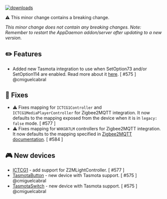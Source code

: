 [![downloads](https://img.shields.io/github/downloads/xaviml/controllerx/VERSION_TAG/total?style=for-the-badge)](http://github.com/xaviml/controllerx/releases/VERSION_TAG)

:warning: This minor change contains a breaking change.

_This minor change does not contain any breaking changes._
_Note: Remember to restart the AppDaemon addon/server after updating to a new version._

## :pencil2: Features

- Added new Tasmota integration to use when SetOption73 and/or SetOption114 are enabled. Read more about it [here](https://BASE_URL/controllerx/start/integrations/#tasmota). [ #575 ] @cmiguelcabral

## :hammer: Fixes

- :warning: Fixes mapping for `ICTCG1Controller` and `ICTCG1MediaPlayerController` for Zigbee2MQTT integration. It now defaults to the mapping exposed from the device when it is in `legacy: false` mode. [ #577 ]
- :warning: Fixes mapping for `WXKG07LM` controllers for Zigbee2MQTT integration. It now defaults to the mapping specified in [Zigbee2MQTT documentation](https://www.zigbee2mqtt.io/devices/WXKG07LM.html#action-enum). [ #584 ]

<!--
## :clock2: Performance
-->

<!--
## :scroll: Docs
-->

<!--
## :wrench: Refactor
-->

## :video_game: New devices

- [ICTCG1](https://BASE_URL/controllerx/controllers/ICTCG1) - add support for Z2MLightController. [ #577 ]
- [TasmotaButton](https://BASE_URL/controllerx/controllers/TasmotaButton) - new device with Tasmota support. [ #575 ] @cmiguelcabral
- [TasmotaSwitch](https://BASE_URL/controllerx/controllers/TasmotaSwitch) - new device with Tasmota support. [ #575 ] @cmiguelcabral
